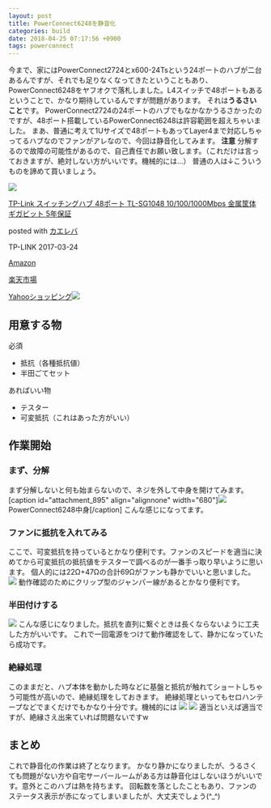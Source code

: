 ```yaml
---
layout: post
title: PowerConnect6248を静音化
categories: build
date: 2018-04-25 07:17:56 +0900
tags: powerconnect
---
```


今まで、家にはPowerConnect2724とx600-24Tsという24ポートのハブが二台あるんですが、それでも足りなくなってきたということもあり、PowerConnect6248をヤフオクで落札しました。L4スイッチで48ポートもあるということで、かなり期待しているんですが問題があります。 それは**うるさいこと**です。 PowerConnect2724の24ポートのハブでもなかなかうるさかったのですが、48ポート搭載しているPowerConnect6248は許容範囲を超えちゃいました。 まあ、普通に考えて1Uサイズで48ポートもあってLayer4まで対応しちゃってるハブなのでファンがアレなので、今回は静音化してみます。 **注意** 分解するので故障の可能性があるので、自己責任でお願い致します。（これだけは言っておきますが、絶対しない方がいいです。機械的には...） 普通の人は↓こういうものを諦めて買いましょう。

[![](https://images-fe.ssl-images-amazon.com../../../../images/I/416UJqXEZYL._SL160_.jpg)](https://www.amazon.co.jp/exec/obidos/ASIN/B004UBUJZG/yonedayuto-22/)

[TP-Link スイッチングハブ 48ポート TL-SG1048 10/100/1000Mbps 金属筐体 ギガビット 5年保証](https://www.amazon.co.jp/exec/obidos/ASIN/B004UBUJZG/yonedayuto-22/)

posted with [カエレバ](https://kaereba.com)

TP-LINK 2017-03-24

[Amazon](https://www.amazon.co.jp/gp/search?keywords=48%E3%83%9D%E3%83%BC%E3%83%88&__mk_ja_JP=%E3%82%AB%E3%82%BF%E3%82%AB%E3%83%8A&tag=yonedayuto-22)

[楽天市場](https://hb.afl.rakuten.co.jp/hgc/16e6fee6.9a58a496.16e6fee7.9016bd28/?pc=https%3A%2F%2Fsearch.rakuten.co.jp%2Fsearch%2Fmall%2F48%25E3%2583%259D%25E3%2583%25BC%25E3%2583%2588%2F-%2Ff.1-p.1-s.1-sf.0-st.A-v.2%3Fx%3D0%26scid%3Daf_ich_link_urltxt%26m%3Dhttp%3A%2F%2Fm.rakuten.co.jp%2F)

[Yahooショッピング![](//ad.jp.ap.valuecommerce.com/servlet/gifbanner?sid=3352890&pid=885313220)](//ck.jp.ap.valuecommerce.com/servlet/referral?sid=3352890&pid=885313220&vc_url=http%3A%2F%2Fsearch.shopping.yahoo.co.jp%2Fsearch%3Fp%3D48%25E3%2583%259D%25E3%2583%25BC%25E3%2583%2588&vcptn=kaereba)

用意する物
-----

必須

*   抵抗（各種抵抗値）
*   半田ごてセット

あればいい物

*   テスター
*   可変抵抗（これはあった方がいい）

作業開始
----

### まず、分解

まず分解しないと何も始まらないので、ネジを外して中身を開けてみます。 \[caption id="attachment_895" align="alignnone" width="680"\]![](http://yoneyannet.com/wp-content/uploads/2018/04/contents.jpg) PowerConnect6248中身\[/caption\] こんな感じになってます。

### ファンに抵抗を入れてみる

ここで、可変抵抗を持っているとかなり便利です。ファンのスピードを適当に決めてから可変抵抗の抵抗値をテスターで調べるのが一番手っ取り早いように思います。 個人的には22Ω+47Ωの合計69Ωがファンも静かでいいと思いました。 ![](http://yoneyannet.com/wp-content/uploads/2018/04/1.jpg) 動作確認のためにクリップ型のジャンパー線があるとかなり便利です。

### 半田付けする

![](http://yoneyannet.com/wp-content/uploads/2018/04/2.jpg) こんな感じになりました。抵抗を直列に繋ぐときは長くならないように工夫した方がいいです。 これで一回電源をつけて動作確認をして、静かになっていたら成功です。

### 絶縁処理

このままだと、ハブ本体を動かした時などに基盤と抵抗が触れてショートしちゃう可能性が高いので、絶縁処理をしておきます。 絶縁処理といってもセロハンテープなどでまくだけでもかなり十分です。機械的には ![](http://yoneyannet.com/wp-content/uploads/2018/04/3.jpg) ![](http://yoneyannet.com/wp-content/uploads/2018/04/4.jpg) 適当といえば適当ですが、絶縁さえ出来ていれば問題ないですw

まとめ
---

これで静音化の作業は終了となります。 かなり静かになりましたが、うるさくても問題がない方や自宅サーバールームがある方は静音化はしないほうがいいです。意外とこのハブは熱を持ちます。 回転数を落としたこともあり、ファンのステータス表示が赤になってしまいましたが、大丈夫でしょう(^_^)